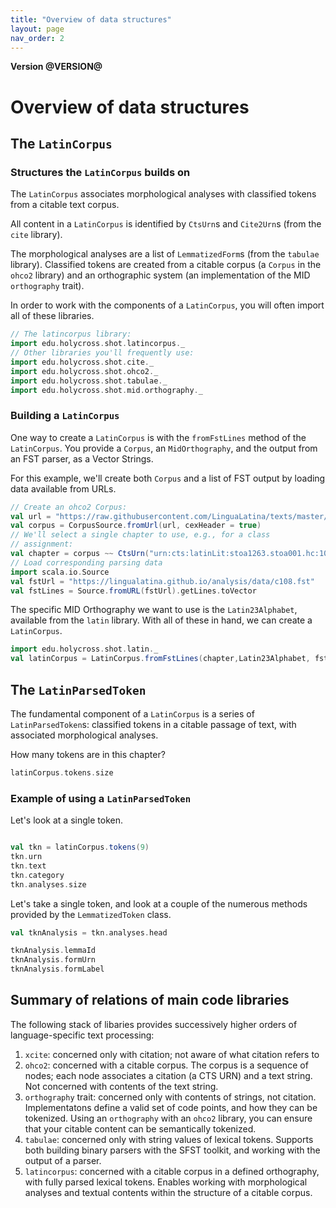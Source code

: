 ```yaml
---
title: "Overview of data structures"
layout: page
nav_order: 2
---
```


**Version @VERSION@**


# Overview of data structures

## The `LatinCorpus`

### Structures the `LatinCorpus` builds on


The `LatinCorpus` associates morphological analyses with classified tokens from a citable text corpus.

All content in a `LatinCorpus` is identified by `CtsUrn`s and `Cite2Urn`s (from the `cite` library).  

The morphological analyses are a list of `LemmatizedForm`s (from the `tabulae` library).  Classified tokens are created from a citable corpus (a `Corpus` in the `ohco2` library) and an orthographic system (an implementation of the MID `orthography` trait).


In order to work with the components of a `LatinCorpus`, you will often import all of these libraries.

```scala mdoc
// The latincorpus library:
import edu.holycross.shot.latincorpus._
// Other libraries you'll frequently use:
import edu.holycross.shot.cite._
import edu.holycross.shot.ohco2._
import edu.holycross.shot.tabulae._
import edu.holycross.shot.mid.orthography._
```


### Building a `LatinCorpus`

One way to create a `LatinCorpus` is with the `fromFstLines` method of the `LatinCorpus`.  You provide a `Corpus`, an `MidOrthography`, and the output from an FST parser, as a Vector Strings.


For this example, we'll create both `Corpus` and a list of FST output by loading data available from URLs.

```scala mdoc:silent
// Create an ohco2 Corpus:
val url = "https://raw.githubusercontent.com/LinguaLatina/texts/master/texts/latin23/hyginus.cex"
val corpus = CorpusSource.fromUrl(url, cexHeader = true)
// We'll select a single chapter to use, e.g., for a class
// assignment:
val chapter = corpus ~~ CtsUrn("urn:cts:latinLit:stoa1263.stoa001.hc:108a")
// Load corresponding parsing data
import scala.io.Source
val fstUrl = "https://lingualatina.github.io/analysis/data/c108.fst"
val fstLines = Source.fromURL(fstUrl).getLines.toVector
```

The specific MID Orthography we want to use is the `Latin23Alphabet`, available from the `latin` library. With all of these in hand, we can create a `LatinCorpus`.

```scala mdoc:silent
import edu.holycross.shot.latin._
val latinCorpus = LatinCorpus.fromFstLines(chapter,Latin23Alphabet, fstLines, strict=false)
```

## The `LatinParsedToken`



The fundamental component of a `LatinCorpus` is a series of `LatinParsedToken`s: classified tokens in a citable passage of text, with associated morphological analyses.

How many tokens are in this chapter?

```scala mdoc
latinCorpus.tokens.size
```


### Example of using a `LatinParsedToken`

Let's look at a single token.

```scala mdoc

val tkn = latinCorpus.tokens(9)
tkn.urn
tkn.text
tkn.category
tkn.analyses.size
```

Let's take a single token, and look at a couple of the numerous methods provided by the `LemmatizedToken` class.


```scala mdoc
val tknAnalysis = tkn.analyses.head

tknAnalysis.lemmaId
tknAnalysis.formUrn
tknAnalysis.formLabel
```


## Summary of relations of main code libraries

The following stack of libaries provides successively higher orders of language-specific text processing:

1. `xcite`: concerned only with citation; not aware of what citation refers to
2. `ohco2`: concerned with a citable corpus.  The corpus is a sequence of nodes; each node associates a citation (a CTS URN) and a text string.  Not concerned with contents of the text string.
3. `orthography` trait: concerned only with contents of strings, not citation. Implementatons define a valid set of code points, and how they can be tokenized.  Using an `orthography` with an `ohco2` library, you can ensure that your citable content can be semantically tokenized.
4. `tabulae`:  concerned only with string values of lexical tokens. Supports both building binary parsers with the SFST toolkit, and working with the output of a parser.
5.  `latincorpus`:  concerned with a citable corpus in a defined orthography, with fully parsed lexical tokens.  Enables working with morphological analyses and textual contents within the structure of a citable corpus.
